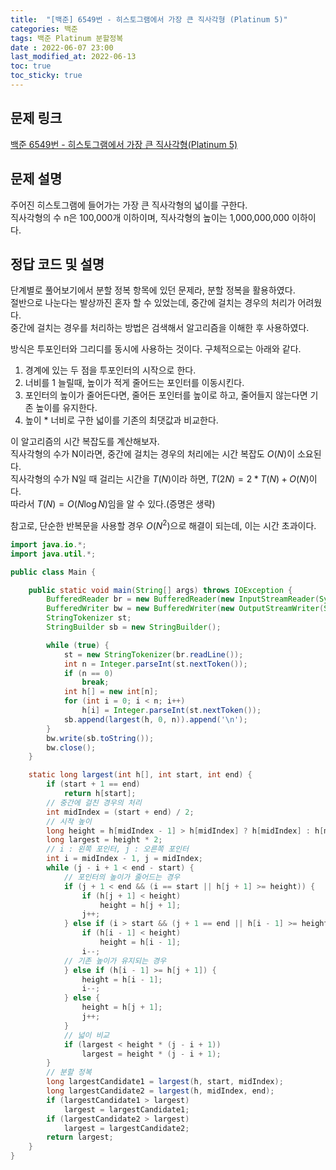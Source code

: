 ```yaml
---
title:  "[백준] 6549번 - 히스토그램에서 가장 큰 직사각형 (Platinum 5)"
categories: 백준
tags: 백준 Platinum 분할정복
date : 2022-06-07 23:00
last_modified_at: 2022-06-13
toc: true
toc_sticky: true
---
```


## 문제 링크

[백준 6549번 - 히스토그램에서 가장 큰 직사각형(Platinum 5)](https://www.acmicpc.net/problem/6549)

## 문제 설명

주어진 히스토그램에 들어가는 가장 큰 직사각형의 넓이를 구한다.  
직사각형의 수 n은 100,000개 이하이며, 직사각형의 높이는 1,000,000,000 이하이다.

## 정답 코드 및 설명

단계별로 풀어보기에서 분할 정복 항목에 있던 문제라, 분할 정복을 활용하였다.  
절반으로 나눈다는 발상까진 혼자 할 수 있었는데, 중간에 걸치는 경우의 처리가 어려웠다.  
중간에 걸치는 경우를 처리하는 방법은 검색해서 알고리즘을 이해한 후 사용하였다.  

방식은 투포인터와 그리디를 동시에 사용하는 것이다. 구체적으로는 아래와 같다.

1. 경계에 있는 두 점을 투포인터의 시작으로 한다.  
2. 너비를 1 늘릴때, 높이가 적게 줄어드는 포인터를 이동시킨다.
3. 포인터의 높이가 줄어든다면, 줄어든 포인터를 높이로 하고, 줄어들지 않는다면 기존 높이를 유지한다.
4. 높이 * 너비로 구한 넓이를 기존의 최댓값과 비교한다.

이 알고리즘의 시간 복잡도를 계산해보자.  
직사각형의 수가 N이라면, 중간에 걸치는 경우의 처리에는 시간 복잡도 $O(N)$이 소요된다.  
직사각형의 수가 N일 때 걸리는 시간을 $T(N)$이라 하면, $T(2N) = 2*T(N) + O(N)$이다.  
따라서 $T(N) = O(N \log N)$임을 알 수 있다.(증명은 생략)

참고로, 단순한 반복문을 사용할 경우 $O(N^2)$으로 해결이 되는데, 이는 시간 초과이다.

```java
import java.io.*;
import java.util.*;

public class Main {

    public static void main(String[] args) throws IOException {
        BufferedReader br = new BufferedReader(new InputStreamReader(System.in));
        BufferedWriter bw = new BufferedWriter(new OutputStreamWriter(System.out));
        StringTokenizer st;
        StringBuilder sb = new StringBuilder();

        while (true) {
            st = new StringTokenizer(br.readLine());
            int n = Integer.parseInt(st.nextToken());
            if (n == 0)
                break;
            int h[] = new int[n];
            for (int i = 0; i < n; i++)
                h[i] = Integer.parseInt(st.nextToken());
            sb.append(largest(h, 0, n)).append('\n');
        }
        bw.write(sb.toString());
        bw.close();
    }

    static long largest(int h[], int start, int end) {
        if (start + 1 == end)
            return h[start];
        // 중간에 걸친 경우의 처리
        int midIndex = (start + end) / 2;
        // 시작 높이
        long height = h[midIndex - 1] > h[midIndex] ? h[midIndex] : h[midIndex - 1];
        long largest = height * 2;
        // i : 왼쪽 포인터, j : 오른쪽 포인터
        int i = midIndex - 1, j = midIndex;
        while (j - i + 1 < end - start) {
            // 포인터의 높이가 줄어드는 경우
            if (j + 1 < end && (i == start || h[j + 1] >= height)) {
                if (h[j + 1] < height)
                    height = h[j + 1];
                j++;
            } else if (i > start && (j + 1 == end || h[i - 1] >= height)) {
                if (h[i - 1] < height)
                    height = h[i - 1];
                i--;
            // 기존 높이가 유지되는 경우
            } else if (h[i - 1] >= h[j + 1]) {
                height = h[i - 1];
                i--;
            } else {
                height = h[j + 1];
                j++;
            }
            // 넓이 비교
            if (largest < height * (j - i + 1))
                largest = height * (j - i + 1);
        }
        // 분할 정복
        long largestCandidate1 = largest(h, start, midIndex);
        long largestCandidate2 = largest(h, midIndex, end);
        if (largestCandidate1 > largest)
            largest = largestCandidate1;
        if (largestCandidate2 > largest)
            largest = largestCandidate2;
        return largest;
    }
}
```
